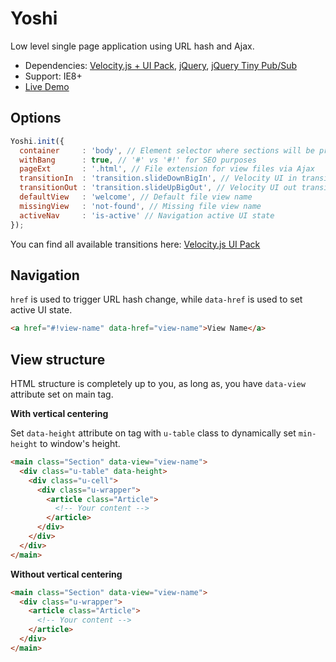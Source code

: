 # Yoshi
Low level single page application using URL hash and Ajax.

+ Dependencies: [Velocity.js + UI Pack](http://julian.com/research/velocity/), [jQuery](http://jquery.com/), [jQuery Tiny Pub/Sub](https://github.com/cowboy/jquery-tiny-pubsub)
+ Support: IE8+
+ [Live Demo](http://www.kolszewski.com/yoshi/)

## Options

```javascript
Yoshi.init({
  container     : 'body', // Element selector where sections will be prepended
  withBang      : true, // '#' vs '#!' for SEO purposes
  pageExt       : '.html', // File extension for view files via Ajax
  transitionIn  : 'transition.slideDownBigIn', // Velocity UI in transition
  transitionOut : 'transition.slideUpBigOut', // Velocity UI out transition
  defaultView   : 'welcome', // Default file view name
  missingView   : 'not-found', // Missing file view name
  activeNav     : 'is-active' // Navigation active UI state
});
```

You can find all available transitions here: [Velocity.js UI Pack](http://julian.com/research/velocity/#uiPack)

## Navigation

`href` is used to trigger URL hash change, while `data-href` is used to set active UI state.

```html
<a href="#!view-name" data-href="view-name">View Name</a>
```

## View structure

HTML structure is completely up to you, as long as, you have `data-view` attribute set on main tag.

**With vertical centering**

Set `data-height` attribute on tag with `u-table` class to dynamically set `min-height` to window's height.

```html
<main class="Section" data-view="view-name">
  <div class="u-table" data-height>
    <div class="u-cell">
      <div class="u-wrapper">
        <article class="Article">
          <!-- Your content -->
        </article>
      </div>
    </div>
  </div>
</main>

```

**Without vertical centering**

```html
<main class="Section" data-view="view-name">
  <div class="u-wrapper">
    <article class="Article">
      <!-- Your content -->
    </article>
  </div>
</main>
```
